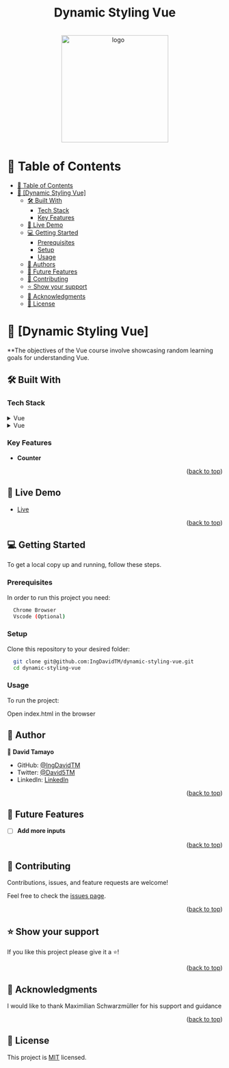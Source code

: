 <a name="readme-top"></a>

<div align="center">
  <h1><b>Dynamic Styling Vue</b></h1>
  </br>
  <img src="https://miro.medium.com/v2/resize:fit:960/1*HOAnonq_MqLeSv43qUPhtg.gif" alt="logo" width="250"  height="auto" />
  <br>
</div>


# 📗 Table of Contents

- [📗 Table of Contents](#-table-of-contents)
- [📖 \[Dynamic Styling Vue\] ](#-course-goals-)
  - [🛠 Built With ](#-built-with-)
    - [Tech Stack ](#tech-stack-)
    - [Key Features ](#key-features-)
  - [🚀 Live Demo ](#-live-demo-)
  - [💻 Getting Started ](#-getting-started-)
    - [Prerequisites](#prerequisites)
    - [Setup](#setup)
    - [Usage](#usage)
  - [👥 Authors ](#-authors-)
  - [🔭 Future Features ](#-future-features-)
  - [🤝 Contributing ](#-contributing-)
  - [⭐️ Show your support ](#️-show-your-support-)
  - [🙏 Acknowledgments ](#-acknowledgments-)
  - [📝 License ](#-license-)

<!-- PROJECT DESCRIPTION -->

# 📖 [Dynamic Styling Vue] <a name="about-project"></a>

**The objectives of the Vue course involve showcasing random learning goals for understanding Vue.

## 🛠 Built With <a name="built-with"></a>

### Tech Stack <a name="tech-stack"></a>


<details>
  <summary>Vue</summary>
  <ul>
    <li><a href="https://vuejs.org/">VueJS</a></li>
  </ul>
</details>

<details>
  <summary>Vue</summary>
  <ul>
    <li><a href="https://vuejs.org/">VueJS</a></li>
  </ul>
</details>

<!-- Features -->

### Key Features <a name="key-features"></a>

- **Counter**


<p align="right">(<a href="#readme-top">back to top</a>)</p>

<!-- LIVE DEMO -->

## 🚀 Live Demo <a name="live-demo"></a>
- [Live](https://ingdavidtm.github.io/dynamic-styling-vue/)


<p align="right">(<a href="#readme-top">back to top</a>)</p>

<!-- GETTING STARTED -->

## 💻 Getting Started <a name="getting-started"></a>

To get a local copy up and running, follow these steps.

### Prerequisites

In order to run this project you need:
```sh
  Chrome Browser 
  Vscode (Optional)
```

### Setup

Clone this repository to your desired folder:


```sh
  git clone git@github.com:IngDavidTM/dynamic-styling-vue.git
  cd dynamic-styling-vue
```

### Usage

To run the project:

Open index.html in the browser

<!-- AUTHORS -->

## 👥 Author <a name="authors"></a>

👤 **David Tamayo**

- GitHub: [@IngDavidTM](https://github.com/IngDavidTM)
- Twitter: [@David5TM](https://twitter.com/David5TM)
- LinkedIn: [LinkedIn](https://www.linkedin.com/in/ing-david-tamayo)

<p align="right">(<a href="#readme-top">back to top</a>)</p>

<!-- FUTURE FEATURES -->

## 🔭 Future Features <a name="future-features"></a>

- [ ] **Add more inputs**

<p align="right">(<a href="#readme-top">back to top</a>)</p>

<!-- CONTRIBUTING -->

## 🤝 Contributing <a name="contributing"></a>

Contributions, issues, and feature requests are welcome!

Feel free to check the [issues page](https://github.com/IngDavidTM/dynamic-styling-vue/issues).

<p align="right">(<a href="#readme-top">back to top</a>)</p>

<!-- SUPPORT -->

## ⭐️ Show your support <a name="support"></a>


If you like this project please give it a ⭐️!

<p align="right">(<a href="#readme-top">back to top</a>)</p>

<!-- ACKNOWLEDGEMENTS -->

## 🙏 Acknowledgments <a name="acknowledgements"></a>

I would like to thank Maximilian Schwarzmüller for his support and guidance


<p align="right">(<a href="#readme-top">back to top</a>)</p>


<!-- LICENSE -->

## 📝 License <a name="license"></a>

This project is [MIT](./LICENSE) licensed.
